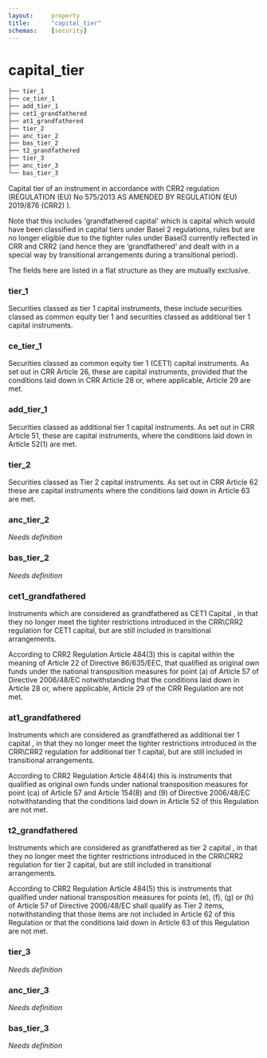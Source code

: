 ```yaml
---
layout:     property
title:      "capital_tier"
schemas:    [security]
---
```


# capital_tier

```bash
├── tier_1
├── ce_tier_1
├── add_tier_1
├── cet1_grandfathered
├── at1_grandfathered
├── tier_2
├── anc_tier_2
├── bas_tier_2
├── t2_grandfathered
├── tier_3
├── anc_tier_3
└── bas_tier_3
```

Capital tier of an instrument in accordance with CRR2 regulation
(REGULATION (EU) No 575/2013 AS AMENDED BY REGULATION (EU) 2019/876 (CRR2) ).

Note that this includes 'grandfathered capital' which is capital which would
have been classified in capital tiers under Basel 2 regulations, rules but are
no longer eligible due to the tighter rules under Basel3 currently
reflected in CRR and CRR2 (and  hence they are ‘grandfathered’ and dealt
with in a special way by transitional arrangements during  a transitional
period).

The fields here are listed in a flat structure as they are mutually exclusive.

### tier_1
Securities classed as tier 1 capital instruments, these include securities
classed as common equity tier 1 and securities classed as additional tier 1
capital instruments.

### ce_tier_1
Securities classed as common equity tier 1 (CET1) capital instruments.
As set out in CRR Article 26, these are  capital instruments,
provided that the conditions laid down in CRR Article 28 or, where applicable,
Article 29 are met.

### add_tier_1
Securities classed as additional tier 1 capital instruments.
As set out in CRR Article 51, these are capital instruments, where the
conditions laid down in Article 52(1) are met.

### tier_2
Securities classed as Tier 2 capital instruments.
As set out in CRR Article 62 these are capital instruments where the
conditions laid down in Article 63 are met.

### anc_tier_2
*Needs definition*

### bas_tier_2
*Needs definition*

### cet1_grandfathered
Instruments which are considered as grandfathered
as CET1 Capital , in that they no longer meet the tighter restrictions
introduced  in the CRR\CRR2 regulation for CET1 capital, but are still included
in transitional arrangements.

According to CRR2 Regulation Article 484(3) this is capital within the meaning
of Article 22 of Directive 86/635/EEC, that qualified as original own funds
under the national transposition measures for point (a) of Article 57 of
Directive 2006/48/EC notwithstanding that the conditions laid down in
Article 28 or, where applicable, Article 29 of the CRR Regulation are not met.

### at1_grandfathered
Instruments which are considered as grandfathered
as additional tier 1 capital , in that they no longer meet the tighter
restrictions introduced  in the CRR\CRR2 regulation for additional tier 1
capital, but are still included in transitional arrangements.

According to CRR2 Regulation Article 484(4) this is instruments that qualified
as original own funds under national transposition measures for point (ca)
of Article 57 and Article 154(8) and (9) of Directive 2006/48/EC
notwithstanding that the conditions laid down in Article 52 of this Regulation
are not met.

### t2_grandfathered
Instruments which are considered as grandfathered
as tier 2 capital , in that they no longer meet the tighter
restrictions introduced  in the CRR\CRR2 regulation for tier 2
capital, but are still included in transitional arrangements.

According to CRR2 Regulation Article 484(5) this is instruments that qualified
under national transposition measures for points (e), (f), (g) or (h) of
Article 57 of Directive 2006/48/EC shall qualify as Tier 2 items,
notwithstanding that those items are not included in Article 62 of this
Regulation or that the conditions laid down in Article 63 of this
Regulation are not met.

### tier_3
*Needs definition*


### anc_tier_3
*Needs definition*

### bas_tier_3
*Needs definition*
